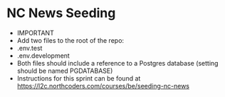 # NC News Seeding

- IMPORTANT
- Add two files to the root of the repo:
- .env.test
- .env.development
- Both files should include a reference to a Postgres database (setting should be named PGDATABASE)
- Instructions for this sprint can be found at https://l2c.northcoders.com/courses/be/seeding-nc-news
